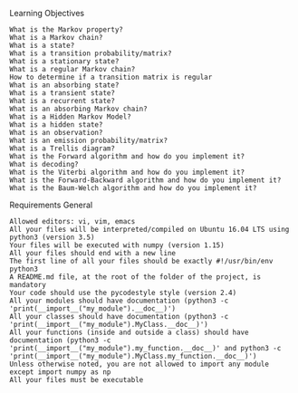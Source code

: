 Learning Objectives

    What is the Markov property?
    What is a Markov chain?
    What is a state?
    What is a transition probability/matrix?
    What is a stationary state?
    What is a regular Markov chain?
    How to determine if a transition matrix is regular
    What is an absorbing state?
    What is a transient state?
    What is a recurrent state?
    What is an absorbing Markov chain?
    What is a Hidden Markov Model?
    What is a hidden state?
    What is an observation?
    What is an emission probability/matrix?
    What is a Trellis diagram?
    What is the Forward algorithm and how do you implement it?
    What is decoding?
    What is the Viterbi algorithm and how do you implement it?
    What is the Forward-Backward algorithm and how do you implement it?
    What is the Baum-Welch algorithm and how do you implement it?

Requirements
General

    Allowed editors: vi, vim, emacs
    All your files will be interpreted/compiled on Ubuntu 16.04 LTS using python3 (version 3.5)
    Your files will be executed with numpy (version 1.15)
    All your files should end with a new line
    The first line of all your files should be exactly #!/usr/bin/env python3
    A README.md file, at the root of the folder of the project, is mandatory
    Your code should use the pycodestyle style (version 2.4)
    All your modules should have documentation (python3 -c 'print(__import__("my_module").__doc__)')
    All your classes should have documentation (python3 -c 'print(__import__("my_module").MyClass.__doc__)')
    All your functions (inside and outside a class) should have documentation (python3 -c 'print(__import__("my_module").my_function.__doc__)' and python3 -c 'print(__import__("my_module").MyClass.my_function.__doc__)')
    Unless otherwise noted, you are not allowed to import any module except import numpy as np
    All your files must be executable
